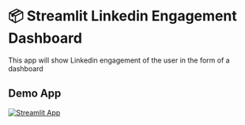 # 📦 Streamlit Linkedin Engagement Dashboard


This app will show Linkedin engagement of the user in the form of a dashboard

## Demo App

[![Streamlit App](https://static.streamlit.io/badges/streamlit_badge_black_white.svg)](https://starter-kit.streamlitapp.com/)
